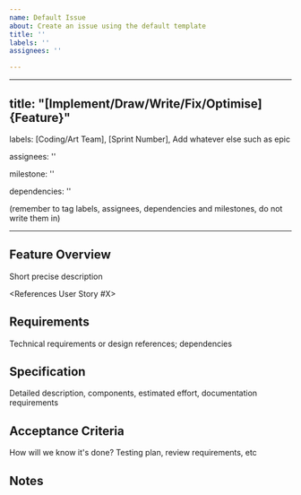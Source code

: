 ```yaml
---
name: Default Issue
about: Create an issue using the default template
title: ''
labels: ''
assignees: ''

---
```


---
title: "[Implement/Draw/Write/Fix/Optimise] {Feature}"
---

labels: [Coding/Art Team], [Sprint Number], Add whatever else such as epic

assignees: ''

milestone: ''

dependencies: ''

(remember to tag labels, assignees, dependencies and milestones, do not write them in)

------
## Feature Overview
Short precise description

<References User Story #X>

## Requirements
Technical requirements or design references; dependencies

## Specification
Detailed description, components, estimated effort, documentation requirements

## Acceptance Criteria
How will we know it's done? Testing plan, review requirements, etc

## Notes
